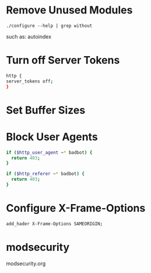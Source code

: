 # Remove Unused Modules
```
./configure --help | grep without
```
such as: autoindex

# Turn off Server Tokens
```bash
http {
server_tokens off;
}
```

# Set Buffer Sizes


# Block User Agents
```bash
if ($http_user_agent ~* badbot) {
  return 403;
}

if ($http_referer ~* badbot) {
  return 403;
}
```

# Configure  X-Frame-Options
```bash
add_hader X-Frame-Options SAMEORIGIN;
```
# modsecurity
modsecurity.org
